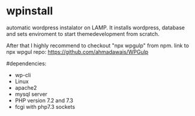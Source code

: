 # wpinstall
automatic wordpress instalator on LAMP. It installs wordpress, database and sets enviroment to start themedevelopment from scratch.

After that I highly recommend to checkout "npx wpgulp" from npm. link to npx wpgul repo: https://github.com/ahmadawais/WPGulp

#dependencies:
- wp-cli
- Linux
- apache2
- mysql server
- PHP version 7.2 and 7.3
- fcgi with php7.3 sockets

